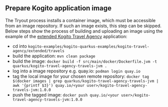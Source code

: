 ## Prepare Kogito application image

The Tryout process installs a container image, which must be accessible from an image repository. If such an image exists, this step can be skipped.
Below steps show the process of building and uploading an image using the example of the [extended Kogito Travel Agency](https://github.com/kiegroup/kogito-examples/blob/stable/kogito-travel-agency/extended/travels/) application:
- cd into `kogito-examples/kogito-quarkus-examples/kogito-travel-agency/extended/travels`
- build the application: `mvn clean package`
- build the image: `docker build -f src/main/docker/Dockerfile.jvm -t quarkus/kogito-travel-agency-travels-jvm .`
- log into a image repository e.g. quay.io: `podman login quay.io`
- tag the local image for your chosen remote repository:
  `docker tag $(docker images | grep quarkus/kogito-travel-agency-travels-jvm | awk '{printf $3}') quay.io/<your user>/kogito-travel-agency-travels-jvm:1.0.0`
- push the tagged image: `docker push quay.io/<your user>/kogito-travel-agency-travels-jvm:1.0.0`
